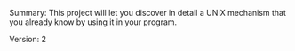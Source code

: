 Summary:
This project will let you discover in detail a UNIX mechanism that you already know
by using it in your program.

Version: 2
